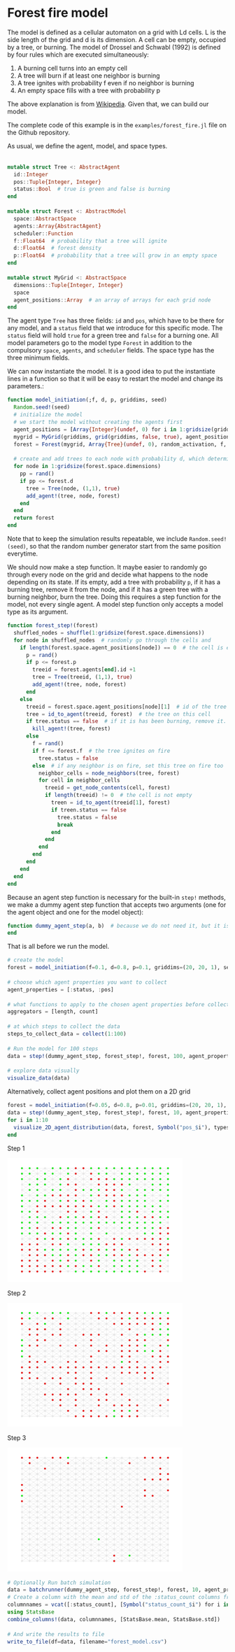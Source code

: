 # Forest fire model

The model is defined as a cellular automaton on a grid with Ld cells. L is the side length of the grid and d is its dimension. A cell can be empty, occupied by a tree, or burning. The model of Drossel and Schwabl (1992) is defined by four rules which are executed simultaneously: 

1. A burning cell turns into an empty cell
1. A tree will burn if at least one neighbor is burning
1. A tree ignites with probability f even if no neighbor is burning
1. An empty space fills with a tree with probability p

The above explanation is from [Wikipedia](https://en.wikipedia.org/wiki/Forest-fire_model). Given that, we can build our model.

The complete code of this example is in the `examples/forest_fire.jl` file on the Github repository.

As usual, we define the agent, model, and space types. 

```julia

mutable struct Tree <: AbstractAgent
  id::Integer
  pos::Tuple{Integer, Integer}
  status::Bool  # true is green and false is burning
end

mutable struct Forest <: AbstractModel
  space::AbstractSpace
  agents::Array{AbstractAgent}
  scheduler::Function
  f::Float64  # probability that a tree will ignite
  d::Float64  # forest density
  p::Float64  # probability that a tree will grow in an empty space
end

mutable struct MyGrid <: AbstractSpace
  dimensions::Tuple{Integer, Integer}
  space
  agent_positions::Array  # an array of arrays for each grid node
end

```

The agent type `Tree` has three fields: `id` and `pos`, which have to be there for any model, and a `status` field that we introduce for this specific mode. The `status` field will hold `true` for a green tree and `false` for a burning one. All model parameters go to the model type `Forest` in addition to the compulsory `space`, `agents`, and `scheduler` fields. The space type has the three minimum fields.

We can now instantiate the model. It is a good idea to put the instantiate lines in a function so that it will be easy to restart the model and change its parameters.:

```julia
function model_initiation(;f, d, p, griddims, seed)
  Random.seed!(seed)
  # initialize the model
  # we start the model without creating the agents first
  agent_positions = [Array{Integer}(undef, 0) for i in 1:gridsize(griddims)]
  mygrid = MyGrid(griddims, grid(griddims, false, true), agent_positions)  # create a 2D grid where each node is connected to at most 8 neighbors.
  forest = Forest(mygrid, Array{Tree}(undef, 0), random_activation, f, d, p)

  # create and add trees to each node with probability d, which determines the density of the forest
  for node in 1:gridsize(forest.space.dimensions)
    pp = rand()
    if pp <= forest.d
      tree = Tree(node, (1,1), true)
      add_agent!(tree, node, forest)
    end
  end
  return forest
end
```

Note that to keep the simulation results repeatable, we include `Random.seed!(seed)`, so that the random number generator start from the same position everytime.

We should now make a step function. It maybe easier to randomly go through every node on the grid and decide what happens to the node depending on its state. If its empty, add a tree with probability `p`, if it has a burning tree, remove it from the node, and if it has a green tree with a burning neighbor, burn the tree. Doing this requires a step function for the model, not every single agent. A model step function only accepts a model type as its argument.

```julia
function forest_step!(forest)
  shuffled_nodes = shuffle(1:gridsize(forest.space.dimensions))
  for node in shuffled_nodes  # randomly go through the cells and 
    if length(forest.space.agent_positions[node]) == 0  # the cell is empty, maybe a tree grows here?
      p = rand()
      if p <= forest.p
        treeid = forest.agents[end].id +1
        tree = Tree(treeid, (1,1), true)
        add_agent!(tree, node, forest)
      end
    else
      treeid = forest.space.agent_positions[node][1]  # id of the tree on this cell
      tree = id_to_agent(treeid, forest)  # the tree on this cell
      if tree.status == false  # if it is has been burning, remove it.
        kill_agent!(tree, forest)
      else
        f = rand()
        if f <= forest.f  # the tree ignites on fire
          tree.status = false
        else  # if any neighbor is on fire, set this tree on fire too
          neighbor_cells = node_neighbors(tree, forest)
          for cell in neighbor_cells
            treeid = get_node_contents(cell, forest)
            if length(treeid) != 0  # the cell is not empty
              treen = id_to_agent(treeid[1], forest)
              if treen.status == false
                tree.status = false
                break
              end
            end
          end
        end
      end
    end
  end
end

```

Because an agent step function is necessary for the built-in `step!` methods, we make a dummy agent step function that accepts two arguments (one for the agent object and one for the model object):

```julia
function dummy_agent_step(a, b)  # because we do not need it, but it is required by the step! function
end
```

That is all before we run the model.

```julia
# create the model
forest = model_initiation(f=0.1, d=0.8, p=0.1, griddims=(20, 20, 1), seed=2)

# choose which agent properties you want to collect
agent_properties = [:status, :pos]

# what functions to apply to the chosen agent properties before collecting them. `length` will show the number of trees and `count` the number of green trees.
aggregators = [length, count]

# at which steps to collect the data
steps_to_collect_data = collect(1:100)

# Run the model for 100 steps
data = step!(dummy_agent_step, forest_step!, forest, 100, agent_properties, aggregators, steps_to_collect_data)

# explore data visually
visualize_data(data)
```

Alternatively, collect agent positions and plot them on a 2D grid

```julia
forest = model_initiation(f=0.05, d=0.8, p=0.01, griddims=(20, 20, 1), seed=2)
data = step!(dummy_agent_step, forest_step!, forest, 10, agent_properties, collect(1:10))
for i in 1:10
  visualize_2D_agent_distribution(data, forest, Symbol("pos_$i"), types=Symbol("status_$i"), savename="step_$i", cc=Dict(true=>"green", false=>"red"))
end
```

Step 1

![](fire_step_1.png)

Step 2

![](fire_step_2.png)

Step 3

![](fire_step_3.png)

```julia
# Optionally Run batch simulation
data = batchrunner(dummy_agent_step, forest_step!, forest, 10, agent_properties, aggregators, steps_to_collect_data, 10)
# Create a column with the mean and std of the :status_count columns from differen steps.
columnnames = vcat([:status_count], [Symbol("status_count_$i") for i in 1:9])
using StatsBase
combine_columns!(data, columnnames, [StatsBase.mean, StatsBase.std])

# And write the results to file
write_to_file(df=data, filename="forest_model.csv")
```